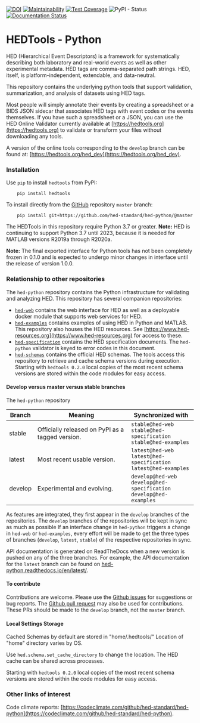 [![DOI](https://zenodo.org/badge/DOI/10.5281/zenodo.8056010.svg)](https://doi.org/10.5281/zenodo.8056010)
[![Maintainability](https://api.codeclimate.com/v1/badges/11bf2329590e7b0164ba/maintainability)](https://codeclimate.com/github/hed-standard/hed-python/maintainability)
[![Test Coverage](https://api.codeclimate.com/v1/badges/11bf2329590e7b0164ba/test_coverage)](https://codeclimate.com/github/hed-standard/hed-python/test_coverage)
![PyPI - Status](https://img.shields.io/pypi/v/hedtools)
[![Documentation Status](https://readthedocs.org/projects/hed-python/badge/?version=latest)](https://hed-python.readthedocs.io/en/latest/?badge=latest)

# HEDTools - Python
HED (Hierarchical Event Descriptors) is a framework for systematically describing
both laboratory and real-world events as well as other experimental metadata.
HED tags are comma-separated path strings.
HED, itself, is platform-independent, extendable, and data-neutral. 

This repository contains the underlying python tools that support validation,
summarization, and analysis of datasets using HED tags.

Most people will simply annotate their events by creating a spreadsheet
or a BIDS JSON sidecar that associates HED tags with event codes or the events themselves.
If you have such a spreadsheet or a JSON, 
you can use the HED Online Validator currently available at 
[https://hedtools.org](https://hedtools.org) to validate or transform
your files without downloading any tools. 

A version of the online tools corresponding to the `develop` branch can be found at:
[https://hedtools.org/hed_dev](https://hedtools.org/hed_dev).

### Installation
Use `pip` to install `hedtools` from PyPI:

   ```
       pip install hedtools
   ```

To install directly from the 
[GitHub](https://github.com/hed-standard/hed-python) repository `master` branch:

   ```
       pip install git+https://github.com/hed-standard/hed-python/@master
   ```

The HEDTools in this repository require Python 3.7 or greater.
**Note:** HED is continuing to support Python 3.7 until 2023, because
it is needed for MATLAB versions R2019a through R2020a.

**Note:** The final exported interface for Python tools has not been 
completely frozen in 0.1.0 and is expected to undergo minor changes
in interface until the release of version 1.0.0.

### Relationship to other repositories

The `hed-python` repository contains the Python infrastructure for validating
and analyzing HED. This repository has several companion repositories:
- [`hed-web`](https://github.com/hed-standard/hed-web) contains the web interface
for HED as well as a deployable docker module that supports web services for HED.  
- [`hed-examples`](https://github.com/hed-standard/hed-examples) contains examples of
using HED in Python and MATLAB. This repository also houses the HED resources.
See [https://www.hed-resources.org](https://www.hed-resources.org) for access to these.
- [`hed-specification`](https://github.com/hed-standard/hed-specification) contains
the HED specification documents. The `hed-python` validator is keyed to error codes
in this document.
- [`hed-schemas`](https://github.com/hed-standard/hed-schemas) contains
the official HED schemas. The tools access this repository to retrieve and cache schema versions
during execution. Starting with `hedtools 0.2.0` local copies of the most recent schema versions
are stored within the code modules for easy access.

#### Develop versus master versus stable branches

The `hed-python` repository

| Branch |  Meaning | Synchronized with |
| ------ | -------- | ------------------ |
| stable | Officially released on PyPI as a tagged version. | `stable@hed-web`<br/>`stable@hed-specification`<br/>`stable@hed-examples` |
| latest | Most recent usable version. | `latest@hed-web`<br/>`latest@hed-specification`<br/>`latest@hed-examples` |
| develop | Experimental and evolving. | `develop@hed-web`<br/>`develop@hed-specification`<br/>`develop@hed-examples` |

As features are integrated, they first appear in the `develop` branches of the
repositories.
The `develop` branches of the repositories will be kept in sync as much as possible
If an interface change in `hed-python` triggers a change in `hed-web` or `hed-examples`,
every effort will be made to get the three types of branches
(`develop`, `latest`, `stable`) of the respective repositories in
sync.

API documentation is generated on ReadTheDocs when a new version is
pushed on any of the three branches. For example, the API documentation for the
`latest` branch can be found on [hed-python.readthedocs.io/en/latest/](hed-python.readthedocs.io/en/latest/).

#### To contribute

Contributions are welcome.
Please use the [Github issues](https://github.com/hed-standard/hed-python/issues)
for suggestions or bug reports.
The [Github pull request](https://github.com/hed-standard/hed-python/pulls)
may also be used for contributions.
These PRs should be made to the `develop` branch, not the `master` branch.

#### Local Settings Storage
Cached Schemas by default are stored in "home/.hedtools/" 
Location of "home" directory varies by OS.

Use `hed.schema.set_cache_directory` to change the location.
The HED cache can be shared across processes.

Starting with `hedtools 0.2.0` local copies of the most recent schema versions
are stored within the code modules for easy access.  

### Other links of interest

Code climate reports: [https://codeclimate.com/github/hed-standard/hed-python](https://codeclimate.com/github/hed-standard/hed-python).
